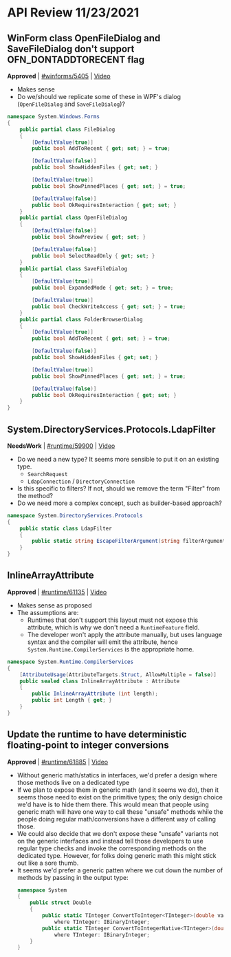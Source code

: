 # API Review 11/23/2021

## WinForm class OpenFileDialog and SaveFileDialog don't support OFN_DONTADDTORECENT flag

**Approved** | [#winforms/5405](https://github.com/dotnet/winforms/issues/5405#issuecomment-976969463) | [Video](https://www.youtube.com/watch?v=D9g8gYdViPY&t=0h0m0s)

* Makes sense
* Do we/should we replicate some of these in WPF's dialog (`OpenFileDialog` and `SaveFileDialog`)?

```C#
namespace System.Windows.Forms
{
    public partial class FileDialog
    {
        [DefaultValue(true)]
        public bool AddToRecent { get; set; } = true;

        [DefaultValue(false)]
        public bool ShowHiddenFiles { get; set; }

        [DefaultValue(true)]
        public bool ShowPinnedPlaces { get; set; } = true;

        [DefaultValue(false)]
        public bool OkRequiresInteraction { get; set; }
    }
    public partial class OpenFileDialog
    {
        [DefaultValue(false)]
        public bool ShowPreview { get; set; }

        [DefaultValue(false)]
        public bool SelectReadOnly { get; set; }
    }
    public partial class SaveFileDialog
    {
        [DefaultValue(true)]
        public bool ExpandedMode { get; set; } = true;

        [DefaultValue(true)]
        public bool CheckWriteAccess { get; set; } = true;
    }
    public partial class FolderBrowserDialog
    {
        [DefaultValue(true)]
        public bool AddToRecent { get; set; } = true;

        [DefaultValue(false)]
        public bool ShowHiddenFiles { get; set; }

        [DefaultValue(true)]
        public bool ShowPinnedPlaces { get; set; } = true;

        [DefaultValue(false)]
        public bool OkRequiresInteraction { get; set; }
    }
}
```
## System.DirectoryServices.Protocols.LdapFilter

**NeedsWork** | [#runtime/59900](https://github.com/dotnet/runtime/issues/59900#issuecomment-976996837) | [Video](https://www.youtube.com/watch?v=D9g8gYdViPY&t=0h13m16s)

* Do we need a new type? It seems more sensible to put it on an existing type.
    - `SearchRequest`
    - `LdapConnection` / `DirectoryConnection`
* Is this specific to filters? If not, should we remove the term "Filter" from the method?
* Do we need more a complex concept, such as builder-based approach?

```C#
namespace System.DirectoryServices.Protocols
{
    public static class LdapFilter
    {
        public static string EscapeFilterArgument(string filterArgument);
    }
}
```

## InlineArrayAttribute

**Approved** | [#runtime/61135](https://github.com/dotnet/runtime/issues/61135#issuecomment-977018394) | [Video](https://www.youtube.com/watch?v=D9g8gYdViPY&t=0h33m45s)

* Makes sense as proposed
* The assumptions are:
    - Runtimes that don't support this layout must not expose this attribute, which is why we don't need a `RuntimeFeature` field.
    - The developer won't apply the attribute manually, but uses language syntax and the compiler will emit the attribute, hence `System.Runtime.CompilerServices` is the appropriate home.

```C#
namespace System.Runtime.CompilerServices
{
    [AttributeUsage(AttributeTargets.Struct, AllowMultiple = false)]
    public sealed class InlineArrayAttribute : Attribute
    {
        public InlineArrayAttribute (int length);
        public int Length { get; }
    }
}
```

## Update the runtime to have deterministic floating-point to integer conversions

**Approved** | [#runtime/61885](https://github.com/dotnet/runtime/issues/61885#issuecomment-977069589) | [Video](https://www.youtube.com/watch?v=D9g8gYdViPY&t=0h50m53s)

* Without generic math/statics in interfaces, we'd prefer a design where those methods live on a dedicated type
* If we plan to expose them in generic math (and it seems we do), then it seems those need to exist on the primitive types; the only design choice we'd have is to hide them there. This would mean that people using generic math will have one way to call these "unsafe" methods while the people doing regular math/conversions have a different way of calling those.
* We could also decide that we don't expose these "unsafe" variants not on the generic interfaces and instead tell those developers to use regular type checks and invoke the corresponding methods on the dedicated type. However, for folks doing generic math this might stick out like a sore thumb.
* It seems we'd prefer a generic patten where we cut down the number of methods by passing in the output type:
    ```C#
    namespace System
    {
        public struct Double
        {
            public static TInteger ConvertToInteger<TInteger>(double value)
                where TInteger: IBinaryInteger;
            public static TInteger ConvertToIntegerNative<TInteger>(double value)
                where TInteger: IBinaryInteger;
        }
    }
    ```

